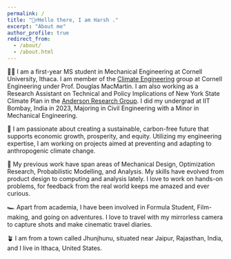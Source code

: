 ```yaml
---
permalink: /
title: "🙋‍♂️Hello there, I am Harsh ."
excerpt: "About me"
author_profile: true
redirect_from: 
  - /about/
  - /about.html
---
```


🧑‍💻 I am a first-year MS student in Mechanical Engineering at Cornell University, Ithaca. I am member of the [Climate Engineering](https://climate-engineering.mae.cornell.edu/) group at Cornell Engineering under Prof. Douglas MacMartin. I am also working as a Research Assistant on Technical and Policy Implications of New York State Climate Plan in the [Anderson Research Group](https://andersonenergylab-cornell.github.io/). I did my undergrad at IIT Bombay, India in 2023, Majoring in Civil Engineering with a Minor in Mechanical Engineering.

🧐 I am passionate about creating a sustainable, carbon-free future that supports economic growth, prosperity, and equity. Utilizing my engineering expertise, I am working on projects aimed at preventing and adapting to anthropogenic climate change.

🔬 My previous work have span areas of Mechanical Design, Optimization Research, Probabilistic Modelling, and Analysis. My skills have evolved from product design to computing and analysis lately. I love to work on hands-on problems, for feedback from the real world keeps me amazed and ever curious.    

🏎️ Apart from academia, I have been involved in Formula Student, Film-making, and going on adventures. I love to travel with my mirrorless camera to capture shots and make cinematic travel diaries.

🪴 I am from a town called Jhunjhunu, situated near Jaipur, Rajasthan, India, and I live in Ithaca, United States.
